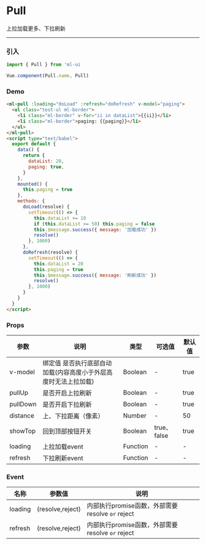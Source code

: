 # Pull

上拉加载更多、下拉刷新
<hr>

### 引入

```js
import { Pull } from 'ml-ui

Vue.component(Pull.name, Pull)
```
### Demo
```html
<ml-pull :loading="doLoad" :refresh="doRefresh" v-model="paging">
  <ul class="test-ul ml-border">
    <li class="ml-border" v-for="ii in dataList">{{ii}}</li>
    <li class="ml-border">paging: {{paging}}</li>
  </ul>
</ml-pull>
<script type="text/babel">
  export default {
    data() {
      return {
        dataList: 20,
        paging: true,
      }
    },
    mounted() {
      this.paging = true
    },
    methods: {
      doLoad(resolve) {
        setTimeout(() => {
          this.dataList += 10
          if (this.dataList >= 50) this.paging = false
          this.$message.success({ message: '加载成功' })
          resolve()
        }, 1000)
      },
      doRefresh(resolve) {
        setTimeout(() => {
          this.dataList = 20
          this.paging = true
          this.$message.success({ message: '刷新成功' })
          resolve()
        }, 1000)
      }
    }
  }
</script>
```
### Props
| 参数          | 说明            | 类型            | 可选值                 | 默认值   |
|-------------  |---------------- |---------------- |---------------------- |-------- |
| v-model        |绑定值 是否执行底部自动加载(内容高度小于外层高度时无法上拉加载) | Boolean  | - |  true| 
| pullUp         | 是否开启上拉刷新   | Boolean  | - | true |
| pullDown         |  是否开启下拉刷新  | Boolean  | - | true |
| distance       |  上、下拉距离（像素）  | Number  | - |  50| 
| showTop       |  回到顶部按钮开关  | Boolean  | true、false |  true| 
| loading         | 上拉加载event  | Function  | - |  -| 
| refresh        | 下拉刷新event   | Function  | - |  -| 

### Event

| 名称          |  参数值  |  说明|
|-------------  |------ |----- |
| loading         | (resolve,reject)   | 内部执行promise函数，外部需要resolve `or` reject  |
| refresh         | (resolve,reject)   | 内部执行promise函数，外部需要resolve `or` reject  |
